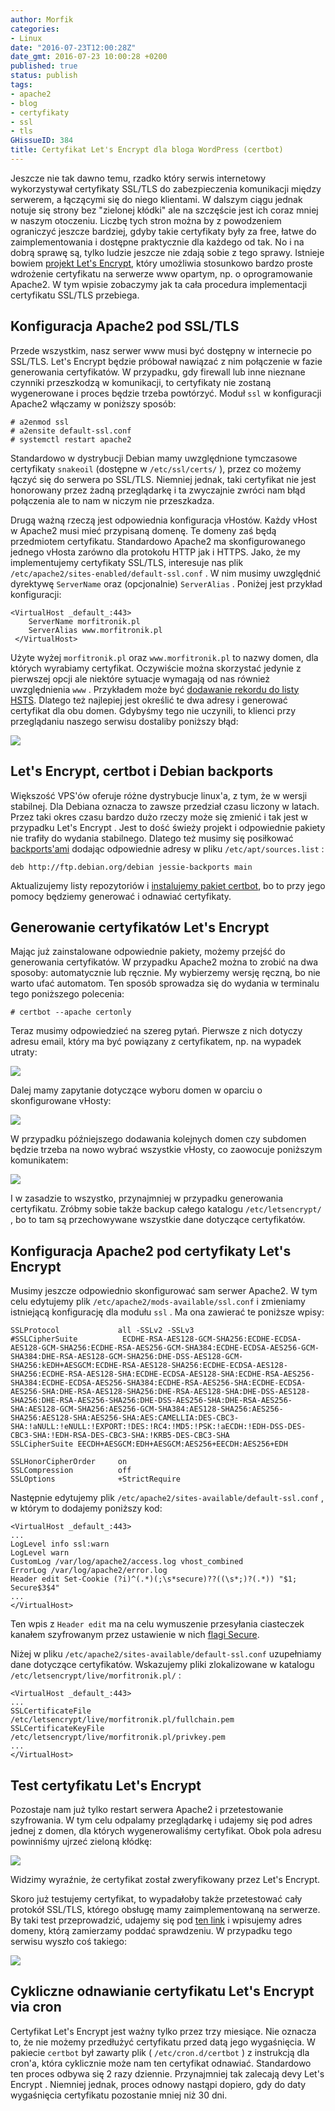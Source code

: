 ```yaml
---
author: Morfik
categories:
- Linux
date: "2016-07-23T12:00:28Z"
date_gmt: 2016-07-23 10:00:28 +0200
published: true
status: publish
tags:
- apache2
- blog
- certyfikaty
- ssl
- tls
GHissueID: 384
title: Certyfikat Let's Encrypt dla bloga WordPress (certbot)
---
```


Jeszcze nie tak dawno temu, rzadko który serwis internetowy wykorzystywał certyfikaty SSL/TLS do
zabezpieczenia komunikacji między serwerem, a łączącymi się do niego klientami. W dalszym ciągu
jednak notuje się strony bez "zielonej kłódki" ale na szczęście jest ich coraz mniej w naszym
otoczeniu. Liczbę tych stron można by z powodzeniem ograniczyć jeszcze bardziej, gdyby takie
certyfikaty były za free, łatwe do zaimplementowania i dostępne praktycznie dla każdego od tak. No i
na dobrą sprawę są, tylko ludzie jeszcze nie zdają sobie z tego sprawy. Istnieje bowiem [projekt
Let's Encrypt](https://letsencrypt.org/), który umożliwia stosunkowo bardzo proste wdrożenie
certyfikatu na serwerze www opartym, np. o oprogramowanie Apache2. W tym wpisie zobaczymy jak ta
cała procedura implementacji certyfikatu SSL/TLS przebiega.

<!--more-->
## Konfiguracja Apache2 pod SSL/TLS

Przede wszystkim, nasz serwer www musi być dostępny w internecie po SSL/TLS. Let's Encrypt będzie
próbował nawiązać z nim połączenie w fazie generowania certyfikatów. W przypadku, gdy firewall lub
inne nieznane czynniki przeszkodzą w komunikacji, to certyfikaty nie zostaną wygenerowane i proces
będzie trzeba powtórzyć. Moduł `ssl` w konfiguracji Apache2 włączamy w poniższy sposób:

    # a2enmod ssl
    # a2ensite default-ssl.conf
    # systemctl restart apache2

Standardowo w dystrybucji Debian mamy uwzględnione tymczasowe certyfikaty `snakeoil` (dostępne w
`/etc/ssl/certs/` ), przez co możemy łączyć się do serwera po SSL/TLS. Niemniej jednak, taki
certyfikat nie jest honorowany przez żadną przeglądarkę i ta zwyczajnie zwróci nam błąd połączenia
ale to nam w niczym nie przeszkadza.

Drugą ważną rzeczą jest odpowiednia konfiguracja vHostów. Każdy vHost w Apache2 musi mieć przypisaną
domenę. Te domeny zaś będą przedmiotem certyfikatu. Standardowo Apache2 ma skonfigurowanego jednego
vHosta zarówno dla protokołu HTTP jak i HTTPS. Jako, że my implementujemy certyfikaty SSL/TLS,
interesuje nas plik `/etc/apache2/sites-enabled/default-ssl.conf` . W nim musimy uwzględnić
dyrektywę `ServerName` oraz (opcjonalnie) `ServerAlias` . Poniżej jest przykład konfiguracji:

    <VirtualHost _default_:443>
        ServerName morfitronik.pl
        ServerAlias www.morfitronik.pl
     </VirtualHost>

Użyte wyżej `morfitronik.pl` oraz `www.morfitronik.pl` to nazwy domen, dla których wyrabiamy
certyfikat. Oczywiście można skorzystać jedynie z pierwszej opcji ale niektóre sytuacje wymagają od
nas również uwzględnienia `www` . Przykładem może być [dodawanie rekordu do listy
HSTS](/post/http-strict-transport-security-hsts-apache2/). Dlatego też najlepiej
jest określić te dwa adresy i generować certyfikat dla obu domen. Gdybyśmy tego nie uczynili, to
klienci przy przeglądaniu naszego serwisu dostaliby poniższy błąd:

![](/img/2016/07/1.letsencrypt-blad-domenta-www.png#big)

## Let's Encrypt, certbot i Debian backports

Większość VPS'ów oferuje różne dystrybucje linux'a, z tym, że w wersji stabilnej. Dla Debiana
oznacza to zawsze przedział czasu liczony w latach. Przez taki okres czasu bardzo dużo rzeczy może
się zmienić i tak jest w przypadku Let's Encrypt . Jest to dość świeży projekt i odpowiednie pakiety
nie trafiły do wydania stabilnego. Dlatego też musimy się posiłkować
[backports'ami](https://backports.debian.org/) dodając odpowiednie adresy w pliku
`/etc/apt/sources.list` :

    deb http://ftp.debian.org/debian jessie-backports main

Aktualizujemy listy repozytoriów i [instalujemy pakiet
certbot](https://certbot.eff.org/#debianjessie-apache), bo to przy jego pomocy będziemy generować i
odnawiać certyfikaty.

## Generowanie certyfikatów Let's Encrypt

Mając już zainstalowane odpowiednie pakiety, możemy przejść do generowania certyfikatów. W przypadku
Apache2 można to zrobić na dwa sposoby: automatycznie lub ręcznie. My wybierzemy wersję ręczną, bo
nie warto ufać automatom. Ten sposób sprowadza się do wydania w terminalu tego poniższego polecenia:

    # certbot --apache certonly

Teraz musimy odpowiedzieć na szereg pytań. Pierwsze z nich dotyczy adresu email, który ma być
powiązany z certyfikatem, np. na wypadek utraty:

![](/img/2016/07/2.letsencrypt-konfiguracja-apache-email.png#big)

Dalej mamy zapytanie dotyczące wyboru domen w oparciu o skonfigurowane vHosty:

![](/img/2016/07/3.letsencrypt-konfiguracja-apache-vhost.png#big)

W przypadku późniejszego dodawania kolejnych domen czy subdomen będzie trzeba na nowo wybrać
wszystkie vHosty, co zaowocuje poniższym komunikatem:

![](/img/2016/07/4.letsencrypt-konfiguracja-apache-vhost-dodanie-domeny.png#big)

I w zasadzie to wszystko, przynajmniej w przypadku generowania certyfikatu. Zróbmy sobie także
backup całego katalogu `/etc/letsencrypt/` , bo to tam są przechowywane wszystkie dane dotyczące
certyfikatów.

## Konfiguracja Apache2 pod certyfikaty Let's Encrypt

Musimy jeszcze odpowiednio skonfigurować sam serwer Apache2. W tym celu edytujemy plik
`/etc/apache2/mods-available/ssl.conf` i zmieniamy istniejącą konfigurację dla modułu `ssl` . Ma ona
zawierać te poniższe wpisy:

    SSLProtocol             all -SSLv2 -SSLv3
    #SSLCipherSuite          ECDHE-RSA-AES128-GCM-SHA256:ECDHE-ECDSA-AES128-GCM-SHA256:ECDHE-RSA-AES256-GCM-SHA384:ECDHE-ECDSA-AES256-GCM-SHA384:DHE-RSA-AES128-GCM-SHA256:DHE-DSS-AES128-GCM-SHA256:kEDH+AESGCM:ECDHE-RSA-AES128-SHA256:ECDHE-ECDSA-AES128-SHA256:ECDHE-RSA-AES128-SHA:ECDHE-ECDSA-AES128-SHA:ECDHE-RSA-AES256-SHA384:ECDHE-ECDSA-AES256-SHA384:ECDHE-RSA-AES256-SHA:ECDHE-ECDSA-AES256-SHA:DHE-RSA-AES128-SHA256:DHE-RSA-AES128-SHA:DHE-DSS-AES128-SHA256:DHE-RSA-AES256-SHA256:DHE-DSS-AES256-SHA:DHE-RSA-AES256-SHA:AES128-GCM-SHA256:AES256-GCM-SHA384:AES128-SHA256:AES256-SHA256:AES128-SHA:AES256-SHA:AES:CAMELLIA:DES-CBC3-SHA:!aNULL:!eNULL:!EXPORT:!DES:!RC4:!MD5:!PSK:!aECDH:!EDH-DSS-DES-CBC3-SHA:!EDH-RSA-DES-CBC3-SHA:!KRB5-DES-CBC3-SHA
    SSLCipherSuite EECDH+AESGCM:EDH+AESGCM:AES256+EECDH:AES256+EDH

    SSLHonorCipherOrder     on
    SSLCompression          off
    SSLOptions              +StrictRequire

Następnie edytujemy plik `/etc/apache2/sites-available/default-ssl.conf` , w którym to dodajemy
poniższy kod:

    <VirtualHost _default_:443>
    ...
    LogLevel info ssl:warn
    LogLevel warn
    CustomLog /var/log/apache2/access.log vhost_combined
    ErrorLog /var/log/apache2/error.log
    Header edit Set-Cookie (?i)^(.*)(;\s*secure)??((\s*;)?(.*)) "$1; Secure$3$4"
    ...
    </VirtualHost>

Ten wpis z `Header edit` ma na celu wymuszenie przesyłania ciasteczek kanałem szyfrowanym przez
ustawienie w nich [flagi Secure](https://www.owasp.org/index.php/SecureFlag).

Niżej w pliku `/etc/apache2/sites-available/default-ssl.conf` uzupełniamy dane dotyczące
certyfikatów. Wskazujemy pliki zlokalizowane w katalogu `/etc/letsencrypt/live/morfitronik.pl/` :

    <VirtualHost _default_:443>
    ...
    SSLCertificateFile          /etc/letsencrypt/live/morfitronik.pl/fullchain.pem
    SSLCertificateKeyFile       /etc/letsencrypt/live/morfitronik.pl/privkey.pem
    ...
    </VirtualHost>

## Test certyfikatu Let's Encrypt

Pozostaje nam już tylko restart serwera Apache2 i przetestowanie szyfrowania. W tym celu odpalamy
przeglądarkę i udajemy się pod adres jednej z domen, dla których wygenerowaliśmy certyfikat. Obok
pola adresu powinniśmy ujrzeć zieloną kłódkę:

![](/img/2016/07/5.letsencrypt-test-certyfikat-www.png#huge)

Widzimy wyraźnie, że certyfikat został zweryfikowany przez Let's Encrypt.

Skoro już testujemy certyfikat, to wypadałoby także przetestować cały protokół SSL/TLS, którego
obsługę mamy zaimplementowaną na serwerze. By taki test przeprowadzić, udajemy się pod [ten
link](https://www.ssllabs.com/ssltest/index.html) i wpisujemy adres domeny, którą zamierzamy poddać
sprawdzeniu. W przypadku tego serwisu wyszło coś takiego:

![](/img/2016/07/6.test-https.png#huge)

## Cykliczne odnawianie certyfikatu Let's Encrypt via cron

Certyfikat Let's Encrypt jest ważny tylko przez trzy miesiące. Nie oznacza to, że nie możemy
przedłużyć certyfikatu przed datą jego wygaśnięcia. W pakiecie `certbot` był zawarty plik (
`/etc/cron.d/certbot` ) z instrukcją dla cron'a, która cyklicznie może nam ten certyfikat odnawiać.
Standardowo ten proces odbywa się 2 razy dziennie. Przynajmniej tak zalecają devy Let's Encrypt .
Niemniej jednak, proces odnowy nastąpi dopiero, gdy do daty wygaśnięcia certyfikatu pozostanie mniej
niż 30 dni.
